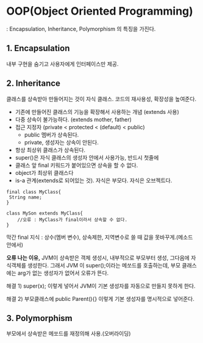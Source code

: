 # OOP(Object Oriented Programming)

: Encapsulation, Inheritance, Polymorphism 의 특징을 가진다.



## **1. Encapsulation** 

내부 구현을 숨기고 사용자에게 인터페이스만 제공.



## **2. Inheritance** 

클래스를 상속받아 만들어지는 것이 자식 클래스. 코드의 재사용성, 확장성을 높여준다. 

- 기존에 만들어진 클래스의 기능을 확장해서 사용하는 개념 (extends 사용)
- 다중 상속이 불가능하다. (extends mother, father)
- 접근 지정자 (private < protected < (default) < public) 
  - public 멤버가 상속된다. 
  - private, 생성자는 상속이 안된다. 
- 항상 최상위 클래스가 상속된다.
- super()은 자식 클래스의 생성자 안에서 사용가능, 반드시 첫줄에
- 클래스 앞 final 키워드가 붙어있으면 상속을 할 수 없다.
- object가 최상위 클래스다
- is-a 관계(extends로 되어있는 것).  자식은 부모다. 자식은 오브젝트다.

```
final class MyClass{
 String name;
}

class MySon extends MyClass{
	//오류 : MyClass가 final이라서 상속할 수 없다.
}
```

막간 final 지식  : 상수(멤버 변수), 상속제한, 지역변수로 쓸 때 값을 못바꾸게.(메소드 안에서) 

**오류 나는 이유,**  JVM이 상속받은 객체 생성시, 내부적으로 부모부터 생성, 그다음에 자식객체를 생성한다. 그래서 JVM 이 super();이라는 메쏘드를 호출하는데, 부모 클래스에는 arg가 없는 생성자가 없어서 오류가 뜬다. 

해결 1) super(x); 이렇게 넣어서 JVM이 기본 생성자를 자동으로 만들지 못하게 한다.

해결 2) 부모클래스에 public Parent(){} 이렇게 기본 생성자를 명시적으로 넣어준다.



## **3. Polymorphism** 

부모에서 상속받은 메쏘드를 재정의해 사용.(오버라이딩)









